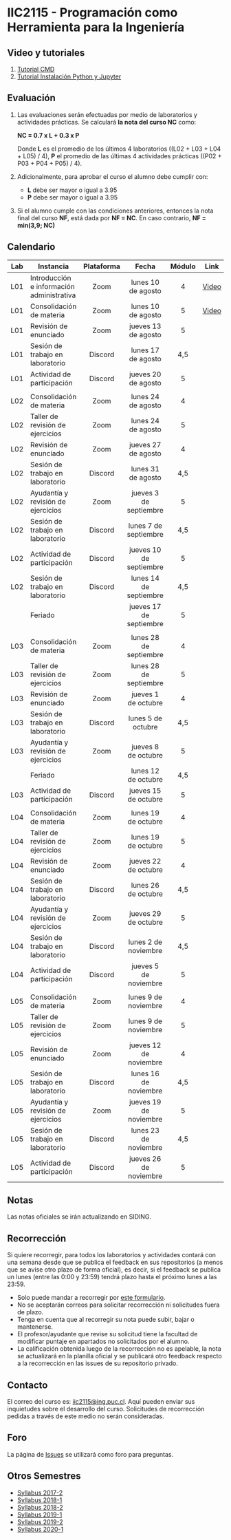 
# IIC2115 - Programación como Herramienta para la Ingeniería

## Video y tutoriales

1. [Tutorial CMD](https://www.youtube.com/watch?v=qgFmMU6Pukc) 
1. [Tutorial Instalación Python y Jupyter](https://www.youtube.com/watch?v=FxHoi_ZRV4s) 



## Evaluación

1. Las evaluaciones serán efectuadas por medio de laboratorios y actividades prácticas. Se calculará **la nota del curso NC** como:

    **NC = 0.7 x L + 0.3 x P**

    Donde **L** es el promedio de los últimos 4 laboratorios ((L02 + L03 + L04 + L05) / 4), **P** el promedio de las últimas 4 actividades prácticas ((P02 + P03 + P04 + P05) / 4).

1.  Adicionalmente, para aprobar el curso el alumno debe cumplir con:
    - **L** debe ser mayor o igual a 3.95
    - **P** debe ser mayor o igual a 3.95
1. Si el alumno cumple con las condiciones anteriores, entonces la nota final del curso **NF**, está dada por **NF = NC**. En caso contrario, **NF = min(3,9; NC)**


## Calendario 

| Lab |	Instancia                                   | Plataforma | Fecha                   | Módulo | Link |
| :-: | -------------------------------------------- | :--------: | :---------------------: | :----: | :--: |
| L01 | Introducción e información administrativa    |  Zoom      | lunes 10 de agosto      |   4    | [Video](https://youtu.be/i3xxlNy-yQc) |
| L01 | Consolidación de materia                     |  Zoom      | lunes 10 de agosto      |   5    | [Video](https://youtu.be/Xy_UMYjQwiw) |
| L01 | Revisión de enunciado       	              |  Zoom      | jueves 13 de agosto     |   5    |      |
| L01 | Sesión de trabajo en laboratorio             |  Discord   | lunes 17 de agosto      |   4,5  |      |
| L01	| Actividad de participación                   |  Discord   | jueves 20 de agosto     |   5    |      |
|     |                                              |            |                         |        |      |
| L02 | Consolidación de materia                     |  Zoom      | lunes 24 de agosto      |   4    |      |
| L02 | Taller de revisión de ejercicios             |  Zoom      | lunes 24 de agosto      |   5    |      |
| L02 | Revisión de enunciado       	              |  Zoom      | jueves 27 de agosto     |   4    |      |
| L02 | Sesión de trabajo en laboratorio             |  Discord   | lunes 31 de agosto      |   4,5  |      |
| L02	| Ayudantía y revisión de ejercicios           |  Zoom      | jueves 3 de septiembre  |   5    |      |
| L02 | Sesión de trabajo en laboratorio             |  Discord   | lunes 7 de septiembre   |   4,5  |      |
| L02 | Actividad de participación                   |  Discord   | jueves 10 de septiembre |   5    |      |
| L02 | Sesión de trabajo en laboratorio             |  Discord   | lunes 14 de septiembre  |   4,5  |      |
|     | Feriado                                      |            | jueves 17 de septiembre |   5    |      |
|     |                                              |            |                         |        |      |
| L03 | Consolidación de materia                     |  Zoom      | lunes 28 de septiembre  |   4    |      |
| L03 | Taller de revisión de ejercicios             |  Zoom      | lunes 28 de septiembre  |   5    |      |
| L03 | Revisión de enunciado       	              |  Zoom      | jueves 1 de octubre     |   4    |      |
| L03 | Sesión de trabajo en laboratorio             |  Discord   | lunes 5 de octubre      |   4,5  |      |
| L03	| Ayudantía y revisión de ejercicios           |  Zoom      | jueves 8 de octubre     |   5    |      |
|     | Feriado                                      |            | lunes 12 de octubre     |   4,5  |      |
| L03 | Actividad de participación                   |  Discord   | jueves 15 de octubre    |   5    |      |       
|     |                                              |            |                         |        |      |
| L04 | Consolidación de materia                     |  Zoom      | lunes 19 de octubre     |   4    |      |
| L04 | Taller de revisión de ejercicios             |  Zoom      | lunes 19 de octubre     |   5    |      |
| L04 | Revisión de enunciado       	              |  Zoom      | jueves 22 de octubre    |   4    |      |
| L04 | Sesión de trabajo en laboratorio             |  Discord   | lunes 26 de octubre     |   4,5  |      |
| L04	| Ayudantía y revisión de ejercicios           |  Zoom      | jueves 29 de octubre    |   5    |      |
| L04 | Sesión de trabajo en laboratorio             |  Discord   | lunes 2 de noviembre    |   4,5  |      |
| L04 | Actividad de participación                   |  Discord   | jueves 5 de noviembre   |   5    |      |
|     |                                              |            |                         |        |      |
| L05 | Consolidación de materia                     |  Zoom      | lunes 9 de noviembre    |   4    |      |
| L05 | Taller de revisión de ejercicios             |  Zoom      | lunes 9 de noviembre    |   5    |      |
| L05 | Revisión de enunciado       	              |  Zoom      | jueves 12 de noviembre  |   4    |      |
| L05 | Sesión de trabajo en laboratorio             |  Discord   | lunes 16 de noviembre   |   4,5  |      |
| L05	| Ayudantía y revisión de ejercicios           |  Zoom      | jueves 19 de noviembre  |   5    |      |
| L05 | Sesión de trabajo en laboratorio             |  Discord   | lunes 23 de noviembre   |   4,5  |      |
| L05 | Actividad de participación                   |  Discord   | jueves 26 de noviembre  |   5    |      |


## Notas
Las notas oficiales se irán actualizando en SIDING.

<!--
## Entregas atrasadas
Tienen hasta 12 horas después de la hora de entrega de los laboratorios para llenar [este formulario](https://docs.google.com/forms/d/1no0BQIlv5ET1iAvhJAw8lqec1CX-VE6IQz71t4CQyr0/edit) con los datos del commit que desean que sea revisado, en caso que no se llene el form dentro del plazo se revisará el último commit (de la carpeta LXX correspondiente) dentro del plazo de entrega.

Las actividades atrasadas no serán consideradas, por lo que se evaluarán con un 1.0.
-->

## Recorrección

Si quiere recorregir, para todos los laboratorios y actividades contará con una semana desde que se publica el feedback en sus repositorios (a menos que se avise otro plazo de forma oficial), es decir, si el feedback se publica un lunes (entre las 0:00 y 23:59) tendrá plazo hasta el próximo lunes a las 23:59.
* Solo puede mandar a recorregir por [este formulario](https://docs.google.com/forms/d/1i1peDx2b5F5CyQd5SGgA2eaBBxkE0_3KXkbeJtPdbJg).
* No se aceptarán correos para solicitar recorrección ni solicitudes fuera de plazo.
* Tenga en cuenta que al recorregir su nota puede subir, bajar o mantenerse.
* El profesor/ayudante que revise su solicitud tiene la facultad de modificar puntaje en apartados no solicitados por el alumno. 
* La calificación obtenida luego de la recorrección no es apelable, la nota se actualizará en la planilla oficial y se publicará otro feedback respecto a la recorrección en las issues de su repositorio privado.

## Contacto

El correo del curso es: iic2115@ing.puc.cl. Aquí pueden enviar sus inquietudes sobre el desarrollo del curso. Solicitudes de recorrección pedidas a través de este medio no serán consideradas.

## Foro

La página de [Issues](../../issues) se utilizará como foro para preguntas.

## Otros Semestres

* [Syllabus 2017-2](https://github.com/IIC2115/Syllabus-2017-2)
* [Syllabus 2018-1](https://github.com/IIC2115/Syllabus-2018-1)
* [Syllabus 2018-2](https://github.com/IIC2115/Syllabus-2018-2)
* [Syllabus 2019-1](https://github.com/IIC2115/Syllabus-2019-1)
* [Syllabus 2019-2](https://github.com/IIC2115/Syllabus-2019-2)
* [Syllabus 2020-1](https://github.com/IIC2115/Syllabus-2020-1)
